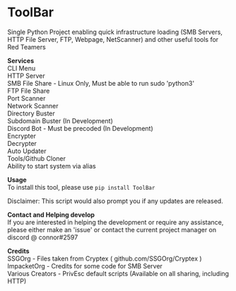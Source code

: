 # ToolBar
Single Python Project enabling quick infrastructure loading (SMB Servers, HTTP File Server, FTP, Webpage, NetScanner) and other useful tools for Red Teamers

**Services** \
CLI Menu  \
HTTP Server \
SMB File Share - Linux Only, Must be able to run sudo 'python3' \
FTP File Share  \
Port Scanner  \
Network Scanner \
Directory Buster \
Subdomain Buster (In Development) \
Discord Bot - Must be precoded (In Development) \
Encrypter  \
Decrypter \
Auto Updater \
Tools/Github Cloner \
Ability to start system via alias

**Usage** \
To install this tool, please use ```pip install ToolBar```

Disclaimer: This script would also prompt you if any updates are released. 

**Contact and Helping develop** \
If you are interested in helping the development or require any assistance, please either make an 'issue' or contact the current project manager on discord @ connor#2597

**Credits** \
SSGOrg - Files taken from Cryptex ( github.com/SSGOrg/Cryptex ) \
ImpacketOrg - Credits for some code for SMB Server \
Various Creators - PrivEsc default scripts (Available on all sharing, including HTTP)
